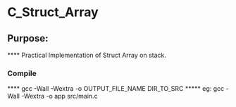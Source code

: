 # C_Struct_Array
## Purpose:
**** Practical Implementation of Struct Array on stack.

### Compile
**** gcc -Wall -Wextra -o OUTPUT_FILE_NAME DIR_TO_SRC
***** eg: gcc -Wall -Wextra -o app src/main.c
